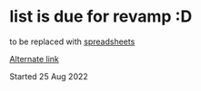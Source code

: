 # list is due for revamp :D
to be replaced with [spreadsheets](https://silverjav.onlyoffice.com/s/TKn2fzJ4c9CXyWg)

[Alternate link](https://docs.google.com/spreadsheets/d/1qIGP2UcOaO3NINmZDTl_thAClkXgx0fgKAdC48pVPzI/edit?usp=sharing)

Started 25 Aug 2022
